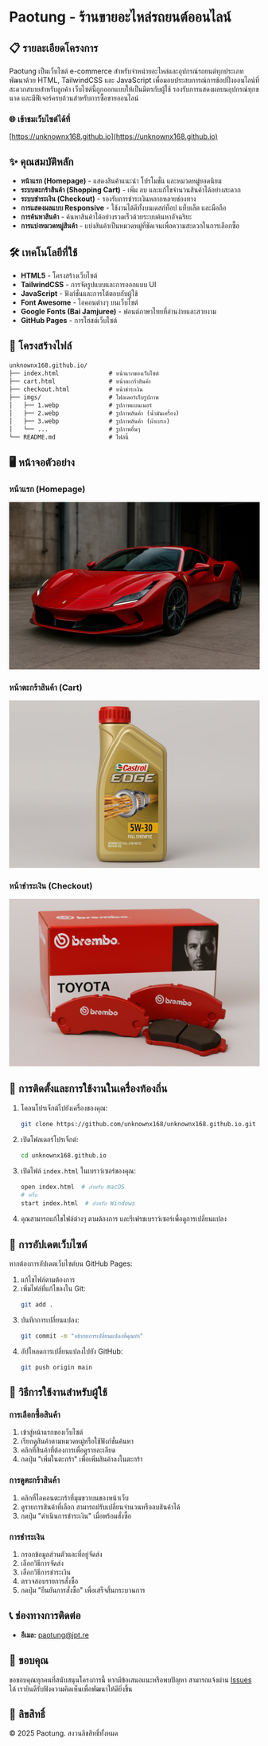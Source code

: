 # Paotung - ร้านขายอะไหล่รถยนต์ออนไลน์
## 📋 รายละเอียดโครงการ

Paotung เป็นเว็บไซต์ e-commerce สำหรับจำหน่ายอะไหล่และอุปกรณ์รถยนต์ทุกประเภท พัฒนาด้วย HTML, TailwindCSS และ JavaScript เพื่อมอบประสบการณ์การช้อปปิ้งออนไลน์ที่สะดวกสบายสำหรับลูกค้า เว็บไซต์นี้ถูกออกแบบให้เป็นมิตรกับผู้ใช้ รองรับการแสดงผลบนอุปกรณ์ทุกขนาด และมีฟีเจอร์ครบถ้วนสำหรับการซื้อขายออนไลน์

### 🌐 เข้าชมเว็บไซต์ได้ที่
[https://unknownx168.github.io](https://unknownx168.github.io)

## ✨ คุณสมบัติหลัก

- **หน้าแรก (Homepage)** - แสดงสินค้าแนะนำ โปรโมชั่น และหมวดหมู่ยอดนิยม
- **ระบบตะกร้าสินค้า (Shopping Cart)** - เพิ่ม ลบ และแก้ไขจำนวนสินค้าได้อย่างสะดวก
- **ระบบชำระเงิน (Checkout)** - รองรับการชำระเงินหลากหลายช่องทาง
- **การแสดงผลแบบ Responsive** - ใช้งานได้ดีทั้งบนเดสก์ท็อป แท็บเล็ต และมือถือ
- **การค้นหาสินค้า** - ค้นหาสินค้าได้อย่างรวดเร็วด้วยระบบค้นหาอัจฉริยะ
- **การแบ่งหมวดหมู่สินค้า** - แบ่งสินค้าเป็นหมวดหมู่ที่ชัดเจนเพื่อความสะดวกในการเลือกซื้อ

## 🛠️ เทคโนโลยีที่ใช้

- **HTML5** - โครงสร้างเว็บไซต์
- **TailwindCSS** - การจัดรูปแบบและการออกแบบ UI
- **JavaScript** - ฟังก์ชั่นและการโต้ตอบกับผู้ใช้
- **Font Awesome** - ไอคอนต่างๆ บนเว็บไซต์
- **Google Fonts (Bai Jamjuree)** - ฟอนต์ภาษาไทยที่อ่านง่ายและสวยงาม
- **GitHub Pages** - การโฮสต์เว็บไซต์

## 📁 โครงสร้างไฟล์

```
unknownx168.github.io/
├── index.html              # หน้าแรกของเว็บไซต์
├── cart.html               # หน้าตะกร้าสินค้า
├── checkout.html           # หน้าชำระเงิน
├── imgs/                   # โฟลเดอร์เก็บรูปภาพ
│   ├── 1.webp              # รูปภาพแบนเนอร์
│   ├── 2.webp              # รูปภาพสินค้า (น้ำมันเครื่อง)
│   ├── 3.webp              # รูปภาพสินค้า (ผ้าเบรก)
│   └── ...                 # รูปภาพอื่นๆ
└── README.md               # ไฟล์นี้
```

## 🖥️ หน้าจอตัวอย่าง

### หน้าแรก (Homepage)
![หน้าแรก](imgs/1.webp)

### หน้าตะกร้าสินค้า (Cart)
![หน้าตะกร้าสินค้า](imgs/2.webp)

### หน้าชำระเงิน (Checkout)
![หน้าชำระเงิน](imgs/3.webp)

## 🚀 การติดตั้งและการใช้งานในเครื่องท้องถิ่น

1. โคลนโปรเจ็กต์ไปยังเครื่องของคุณ:
   ```bash
   git clone https://github.com/unknownx168/unknownx168.github.io.git
   ```

2. เปิดโฟลเดอร์โปรเจ็กต์:
   ```bash
   cd unknownx168.github.io
   ```

3. เปิดไฟล์ `index.html` ในเบราว์เซอร์ของคุณ:
   ```bash
   open index.html  # สำหรับ macOS
   # หรือ
   start index.html  # สำหรับ Windows
   ```

4. คุณสามารถแก้ไขไฟล์ต่างๆ ตามต้องการ และรีเฟรชเบราว์เซอร์เพื่อดูการเปลี่ยนแปลง

## 🔄 การอัปเดตเว็บไซต์

หากต้องการอัปเดตเว็บไซต์บน GitHub Pages:

1. แก้ไขไฟล์ตามต้องการ
2. เพิ่มไฟล์ที่แก้ไขลงใน Git:
   ```bash
   git add .
   ```
3. บันทึกการเปลี่ยนแปลง:
   ```bash
   git commit -m "อธิบายการเปลี่ยนแปลงที่คุณทำ"
   ```
4. อัปโหลดการเปลี่ยนแปลงไปยัง GitHub:
   ```bash
   git push origin main
   ```

## 📝 วิธีการใช้งานสำหรับผู้ใช้

### การเลือกซื้อสินค้า
1. เข้าสู่หน้าแรกของเว็บไซต์
2. เรียกดูสินค้าตามหมวดหมู่หรือใช้ฟังก์ชั่นค้นหา
3. คลิกที่สินค้าที่ต้องการเพื่อดูรายละเอียด
4. กดปุ่ม "เพิ่มในตะกร้า" เพื่อเพิ่มสินค้าลงในตะกร้า

### การดูตะกร้าสินค้า
1. คลิกที่ไอคอนตะกร้าที่มุมขวาบนของหน้าเว็บ
2. ดูรายการสินค้าที่เลือก สามารถปรับเปลี่ยนจำนวนหรือลบสินค้าได้
3. กดปุ่ม "ดำเนินการชำระเงิน" เมื่อพร้อมสั่งซื้อ

### การชำระเงิน
1. กรอกข้อมูลส่วนตัวและที่อยู่จัดส่ง
2. เลือกวิธีการจัดส่ง
3. เลือกวิธีการชำระเงิน
4. ตรวจสอบรายการสั่งซื้อ
5. กดปุ่ม "ยืนยันการสั่งซื้อ" เพื่อเสร็จสิ้นกระบวนการ

## 📞 ช่องทางการติดต่อ

- **อีเมล:** paotung@jpt.re

## 🙏 ขอบคุณ

ขอขอบคุณทุกคนที่สนับสนุนโครงการนี้ หากมีข้อเสนอแนะหรือพบปัญหา สามารถแจ้งผ่าน [Issues](https://github.com/unknownx168/unknownx168.github.io/issues) ได้ เรายินดีรับฟังความคิดเห็นเพื่อพัฒนาให้ดียิ่งขึ้น

## 📜 ลิขสิทธิ์

© 2025 Paotung. สงวนลิขสิทธิ์ทั้งหมด
